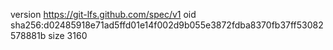 version https://git-lfs.github.com/spec/v1
oid sha256:d02485918e71ad5ffd01e14f002d9b055e3872fdba8370fb37ff53082578881b
size 3160
